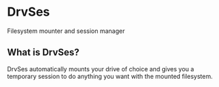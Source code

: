 # DrvSes
Filesystem mounter and session manager

## What is DrvSes?
DrvSes automatically mounts your drive of choice and gives you a temporary session to do anything you want with the mounted filesystem.
